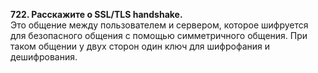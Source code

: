 **722. Расскажите о SSL/TLS handshake.**  
Это общение между пользователем и сервером, которое шифруется для безопасного общения с помощью симметричного общения. При таком общении у двух сторон один ключ для шифрофания и дешифрования.
